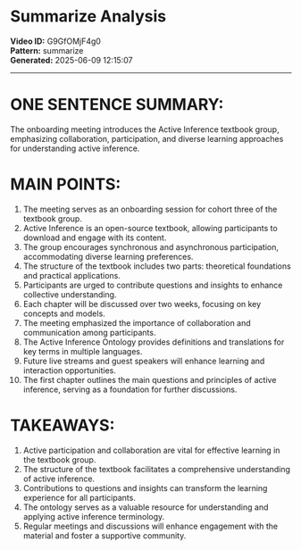 # Summarize Analysis

**Video ID:** G9GfOMjF4g0  
**Pattern:** summarize  
**Generated:** 2025-06-09 12:15:07  

---

# ONE SENTENCE SUMMARY:
The onboarding meeting introduces the Active Inference textbook group, emphasizing collaboration, participation, and diverse learning approaches for understanding active inference.

# MAIN POINTS:
1. The meeting serves as an onboarding session for cohort three of the textbook group.
2. Active Inference is an open-source textbook, allowing participants to download and engage with its content.
3. The group encourages synchronous and asynchronous participation, accommodating diverse learning preferences.
4. The structure of the textbook includes two parts: theoretical foundations and practical applications.
5. Participants are urged to contribute questions and insights to enhance collective understanding.
6. Each chapter will be discussed over two weeks, focusing on key concepts and models.
7. The meeting emphasized the importance of collaboration and communication among participants.
8. The Active Inference Ontology provides definitions and translations for key terms in multiple languages.
9. Future live streams and guest speakers will enhance learning and interaction opportunities.
10. The first chapter outlines the main questions and principles of active inference, serving as a foundation for further discussions.

# TAKEAWAYS:
1. Active participation and collaboration are vital for effective learning in the textbook group.
2. The structure of the textbook facilitates a comprehensive understanding of active inference.
3. Contributions to questions and insights can transform the learning experience for all participants.
4. The ontology serves as a valuable resource for understanding and applying active inference terminology.
5. Regular meetings and discussions will enhance engagement with the material and foster a supportive community.